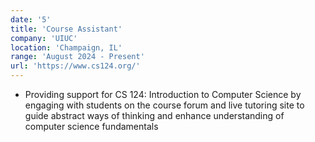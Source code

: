```yaml
---
date: '5'
title: 'Course Assistant'
company: 'UIUC'
location: 'Champaign, IL'
range: 'August 2024 - Present'
url: 'https://www.cs124.org/'
---
```


- Providing support for CS 124: Introduction to Computer Science by engaging with students on the course forum and live tutoring site to guide abstract ways of thinking and enhance understanding of computer science fundamentals
